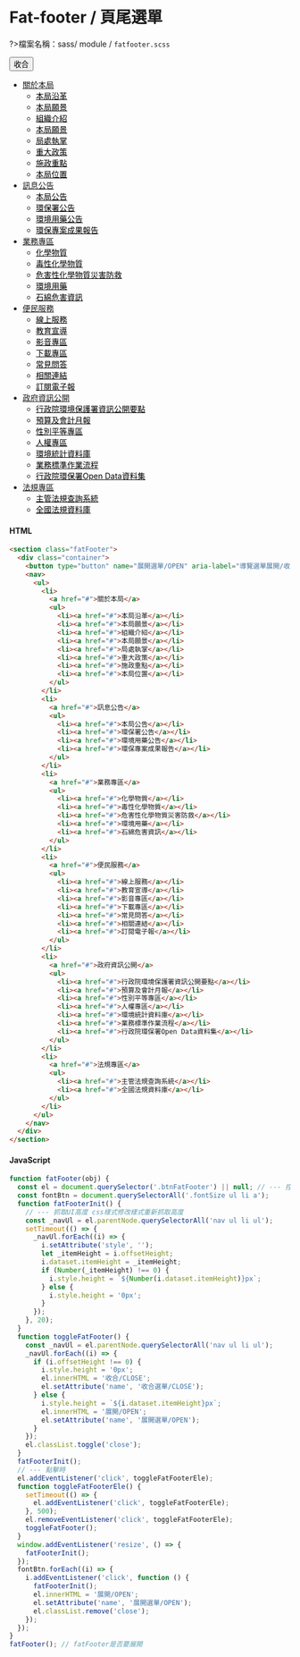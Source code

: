 # Fat-footer / 頁尾選單

?>檔案名稱：sass/ module / `fatfooter.scss`

 <section class="fatFooter">
        <div class="container">
          <button type="button" name="展開選單/OPEN" aria-label="導覽選單展開/收合" class="btn btnFatFooter">收合</button>
          <nav>
            <ul>
              <li>
                <a href="#">關於本局</a>
                <ul>
                  <li><a href="#">本局沿革</a></li>
                  <li><a href="#">本局願景</a></li>
                  <li><a href="#">組織介紹</a></li>
                  <li><a href="#">本局願景</a></li>
                  <li><a href="#">局處執掌</a></li>
                  <li><a href="#">重大政策</a></li>
                  <li><a href="#">施政重點</a></li>
                  <li><a href="#">本局位置</a></li>
                </ul>
              </li>
              <li>
                <a href="#">訊息公告</a>
                <ul>
                  <li><a href="#">本局公告</a></li>
                  <li><a href="#">環保署公告</a></li>
                  <li><a href="#">環境用藥公告</a></li>
                  <li><a href="#">環保專案成果報告</a></li>
                </ul>
              </li>
              <li>
                <a href="#">業務專區</a>
                <ul>
                  <li><a href="#">化學物質</a></li>
                  <li><a href="#">毒性化學物質</a></li>
                  <li><a href="#">危害性化學物質災害防救</a></li>
                  <li><a href="#">環境用藥</a></li>
                  <li><a href="#">石綿危害資訊</a></li>
                </ul>
              </li>
              <li>
                <a href="#">便民服務</a>
                <ul>
                  <li><a href="#">線上服務</a></li>
                  <li><a href="#">教育宣導</a></li>
                  <li><a href="#">影音專區</a></li>
                  <li><a href="#">下載專區</a></li>
                  <li><a href="#">常見問答</a></li>
                  <li><a href="#">相關連結</a></li>
                  <li><a href="#">訂閱電子報</a></li>
                </ul>
              </li>
              <li>
                <a href="#">政府資訊公開</a>
                <ul>
                  <li><a href="#">行政院環境保護署資訊公開要點</a></li>
                  <li><a href="#">預算及會計月報</a></li>
                  <li><a href="#">性別平等專區</a></li>
                  <li><a href="#">人權專區</a></li>
                  <li><a href="#">環境統計資料庫</a></li>
                  <li><a href="#">業務標準作業流程</a></li>
                  <li><a href="#">行政院環保署Open Data資料集</a></li>
                </ul>
              </li>
              <li>
                <a href="#">法規專區</a>
                <ul>
                  <li><a href="#">主管法規查詢系統</a></li>
                  <li><a href="#">全國法規資料庫</a></li>
                </ul>
              </li>
            </ul>
          </nav>
        </div>
      </section>

<!-- tabs:start -->

#### **HTML**

```html
<section class="fatFooter">
  <div class="container">
    <button type="button" name="展開選單/OPEN" aria-label="導覽選單展開/收合" class="btn btnFatFooter">收合</button>
    <nav>
      <ul>
        <li>
          <a href="#">關於本局</a>
          <ul>
            <li><a href="#">本局沿革</a></li>
            <li><a href="#">本局願景</a></li>
            <li><a href="#">組織介紹</a></li>
            <li><a href="#">本局願景</a></li>
            <li><a href="#">局處執掌</a></li>
            <li><a href="#">重大政策</a></li>
            <li><a href="#">施政重點</a></li>
            <li><a href="#">本局位置</a></li>
          </ul>
        </li>
        <li>
          <a href="#">訊息公告</a>
          <ul>
            <li><a href="#">本局公告</a></li>
            <li><a href="#">環保署公告</a></li>
            <li><a href="#">環境用藥公告</a></li>
            <li><a href="#">環保專案成果報告</a></li>
          </ul>
        </li>
        <li>
          <a href="#">業務專區</a>
          <ul>
            <li><a href="#">化學物質</a></li>
            <li><a href="#">毒性化學物質</a></li>
            <li><a href="#">危害性化學物質災害防救</a></li>
            <li><a href="#">環境用藥</a></li>
            <li><a href="#">石綿危害資訊</a></li>
          </ul>
        </li>
        <li>
          <a href="#">便民服務</a>
          <ul>
            <li><a href="#">線上服務</a></li>
            <li><a href="#">教育宣導</a></li>
            <li><a href="#">影音專區</a></li>
            <li><a href="#">下載專區</a></li>
            <li><a href="#">常見問答</a></li>
            <li><a href="#">相關連結</a></li>
            <li><a href="#">訂閱電子報</a></li>
          </ul>
        </li>
        <li>
          <a href="#">政府資訊公開</a>
          <ul>
            <li><a href="#">行政院環境保護署資訊公開要點</a></li>
            <li><a href="#">預算及會計月報</a></li>
            <li><a href="#">性別平等專區</a></li>
            <li><a href="#">人權專區</a></li>
            <li><a href="#">環境統計資料庫</a></li>
            <li><a href="#">業務標準作業流程</a></li>
            <li><a href="#">行政院環保署Open Data資料集</a></li>
          </ul>
        </li>
        <li>
          <a href="#">法規專區</a>
          <ul>
            <li><a href="#">主管法規查詢系統</a></li>
            <li><a href="#">全國法規資料庫</a></li>
          </ul>
        </li>
      </ul>
    </nav>
  </div>
</section>
```

#### **JavaScript**

```javascript
function fatFooter(obj) {
  const el = document.querySelector('.btnFatFooter') || null; // --- 控制的對象
  const fontBtn = document.querySelectorAll('.fontSize ul li a');
  function fatFooterInit() {
    // --- 抓取UI高度 css樣式修改樣式重新抓取高度
    const _navUl = el.parentNode.querySelectorAll('nav ul li ul');
    setTimeout(() => {
      _navUl.forEach((i) => {
        i.setAttribute('style', '');
        let _itemHeight = i.offsetHeight;
        i.dataset.itemHeight = _itemHeight;
        if (Number(_itemHeight) !== 0) {
          i.style.height = `${Number(i.dataset.itemHeight)}px`;
        } else {
          i.style.height = '0px';
        }
      });
    }, 20);
  }
  function toggleFatFooter() {
    const _navUl = el.parentNode.querySelectorAll('nav ul li ul');
    _navUl.forEach((i) => {
      if (i.offsetHeight !== 0) {
        i.style.height = '0px';
        el.innerHTML = '收合/CLOSE';
        el.setAttribute('name', '收合選單/CLOSE');
      } else {
        i.style.height = `${i.dataset.itemHeight}px`;
        el.innerHTML = '展開/OPEN';
        el.setAttribute('name', '展開選單/OPEN');
      }
    });
    el.classList.toggle('close');
  }
  fatFooterInit();
  // --- 點擊時
  el.addEventListener('click', toggleFatFooterEle);
  function toggleFatFooterEle() {
    setTimeout(() => {
      el.addEventListener('click', toggleFatFooterEle);
    }, 500);
    el.removeEventListener('click', toggleFatFooterEle);
    toggleFatFooter();
  }
  window.addEventListener('resize', () => {
    fatFooterInit();
  });
  fontBtn.forEach((i) => {
    i.addEventListener('click', function () {
      fatFooterInit();
      el.innerHTML = '展開/OPEN';
      el.setAttribute('name', '展開選單/OPEN');
      el.classList.remove('close');
    });
  });
}
fatFooter(); // fatFooter是否要展開
```

<!-- tabs:end -->

<!-- <iframe height="400" style="width: 100%;" scrolling="no" title="Fat-footer / 頁尾選單" src="https://codepen.io/u00hyui/embed/dyNxVWr?height=265&theme-id=dark&default-tab=html,result" frameborder="no" loading="lazy" allowtransparency="true" allowfullscreen="true">
  See the Pen <a href='https://codepen.io/u00hyui/pen/dyNxVWr'>Fat-footer / 頁尾選單</a> by u00hyui
  (<a href='https://codepen.io/u00hyui'>@u00hyui</a>) on <a href='https://codepen.io'>CodePen</a>.
</iframe> -->

<link rel="stylesheet" href="https://hywebu00.github.io/HyUI_v4.0/css/style.css" />
<style>
    .markdown-section ul{
        padding: 0;
    }
    .fatFooter ul li ul li a{
        font-weight:400;
        color:#000;
    }
</style>
<script>
    function fatFooter(obj) {
  const el = document.querySelector('.btnFatFooter') || null; // --- 控制的對象
  const fontBtn = document.querySelectorAll('.fontSize ul li a');
  function fatFooterInit() {
    // --- 抓取UI高度 css樣式修改樣式重新抓取高度
    const _navUl = el.parentNode.querySelectorAll('nav ul li ul');
    setTimeout(() => {
      _navUl.forEach((i) => {
        i.setAttribute('style', '');
        let _itemHeight = i.offsetHeight;
        i.dataset.itemHeight = _itemHeight;
        if (Number(_itemHeight) !== 0) {
          i.style.height = `${Number(i.dataset.itemHeight)}px`;
        } else {
          i.style.height = '0px';
        }
      });
    }, 20);
  }
  function toggleFatFooter() {
    const _navUl = el.parentNode.querySelectorAll('nav ul li ul');
    _navUl.forEach((i) => {
      if (i.offsetHeight !== 0) {
        i.style.height = '0px';
        el.innerHTML = '收合/CLOSE';
        el.setAttribute('name', '收合選單/CLOSE');
      } else {
        i.style.height = `${i.dataset.itemHeight}px`;
        el.innerHTML = '展開/OPEN';
        el.setAttribute('name', '展開選單/OPEN');
      }
    });
    el.classList.toggle('close');
  }
  fatFooterInit();
  // --- 點擊時
  el.addEventListener('click', toggleFatFooterEle);
  function toggleFatFooterEle() {
    setTimeout(() => {
      el.addEventListener('click', toggleFatFooterEle);
    }, 500);
    el.removeEventListener('click', toggleFatFooterEle);
    toggleFatFooter();
  }
  window.addEventListener('resize', () => {
    fatFooterInit();
  });
  fontBtn.forEach((i) => {
    i.addEventListener('click', function () {
      fatFooterInit();
      el.innerHTML = '展開/OPEN';
      el.setAttribute('name', '展開選單/OPEN');
      el.classList.remove('close');
    });
  });
}
fatFooter(); // fatFooter是否要展開
</script>
